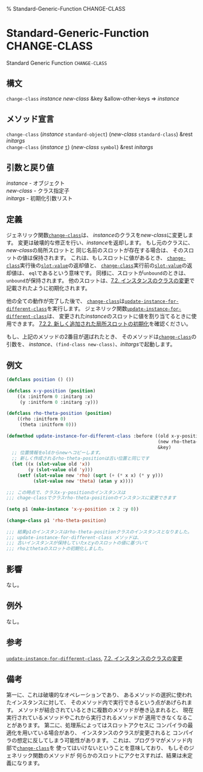 % Standard-Generic-Function CHANGE-CLASS

# Standard-Generic-Function CHANGE-CLASS


Standard Generic Function `CHANGE-CLASS`


## 構文

`change-class` *instance* *new-class* &key &allow-other-keys => *instance*


## メソッド宣言

`change-class` (*instance* `standard-object`)
(*new-class* `standard-class`) &rest *initargs*  
`change-class` (*instance* [`t`](4.4.t-system-class.html))
(*new-class* `symbol`) &rest *initargs*


## 引数と戻り値

*instance* - オブジェクト  
*new-class* - クラス指定子  
*initargs* - 初期化引数リスト


## 定義

ジェネリック関数[`change-class`](7.7.change-class.html)は、
*instance*のクラスを*new-class*に変更します。
変更は破壊的な修正を行い、*instance*を返却します。
もし元のクラスに、*new-class*の局所スロットと
同じ名前のスロットが存在する場合は、
そのスロットの値は保持されます。
これは、もしスロットに値があるとき、
[`change-class`](7.7.change-class.html)実行後の[`slot-value`](7.7.slot-value.html)の返却値と、
[`change-class`](7.7.change-class.html)実行前の[`slot-value`](7.7.slot-value.html)の返却値は、
`eql`であるという意味です。
同様に、スロットが`unbound`のときは、`unbound`が保持されます。
他のスロットは、[7.2. インスタンスのクラスの変更](7.2.html)で記載されたように初期化されます。

他の全ての動作が完了した後で、
[`change-class`](7.7.change-class.html)は[`update-instance-for-different-class`](7.7.update-instance-for-different-class.html)を実行します。
ジェネリック関数[`update-instance-for-different-class`](7.7.update-instance-for-different-class.html)は、
変更された*instance*のスロットに値を割り当てるときに使用できます。
[7.2.2. 新しく追加された局所スロットの初期化](7.2.2.html)を確認ください。

もし、上記のメソッドの2番目が選ばれたとき、
そのメソッドは[`change-class`](7.7.change-class.html)の引数を、
*instance*、`(find-class new-class)`、*initargs*で起動します。


## 例文
 
```lisp
(defclass position () ())
 
(defclass x-y-position (position)
    ((x :initform 0 :initarg :x)
     (y :initform 0 :initarg :y)))
 
(defclass rho-theta-position (position)
    ((rho :initform 0)
     (theta :initform 0)))
 
(defmethod update-instance-for-different-class :before ((old x-y-position) 
                                                        (new rho-theta-position)
                                                        &key)
  ;; 位置情報をoldからnewへコピーします。
  ;; 新しく作成されるrho-theta-positionは古い位置と同じです
  (let ((x (slot-value old 'x))
        (y (slot-value old 'y)))
    (setf (slot-value new 'rho) (sqrt (+ (* x x) (* y y)))
          (slot-value new 'theta) (atan y x))))
 
;;; この時点で、クラスx-y-positionのインスタンスは
;;; chage-classでクラスrho-theta-positionのインスタンスに変更できます
 
(setq p1 (make-instance 'x-y-position :x 2 :y 0))
 
(change-class p1 'rho-theta-position)
  
;;; 結果p1のインスタンスはrho-theta-positionクラスのインスタンスとなりました。
;;; update-instance-for-different-class メソッドは、
;;; 古いインスタンスが保持していたxとyのスロットの値に基づいて
;;; rhoとthetaのスロットの初期化しました。
```

 
## 影響

なし。


## 例外

なし。


## 参考

[`update-instance-for-different-class`](7.7.update-instance-for-different-class.html), [7.2. インスタンスのクラスの変更](7.2.html)


## 備考

第一に、これは破壊的なオペレーションであり、
あるメソッドの選択に使われたインスタンスに対して、
そのメソッド内で実行できるという点があげられます。
メソッドが結合されているときに複数のメソッドが巻き込まれると、
現在実行されているメソッドやこれから実行されるメソッドが
適用できなくなることがあります。
第二に、処理系によってはスロットアクセスに
コンパイラの最適化を用いている場合があり、
インスタンスのクラスが変更されると
コンパイラの想定に反してしまう可能性があります。
これは、プログラマがメソッド内部で[`change-class`](7.7.change-class.html)を
使ってはいけないということを意味しており、
もしそのジェネリック関数のメソッドが
何らかのスロットにアクセスすれば、結果は未定義になります。

